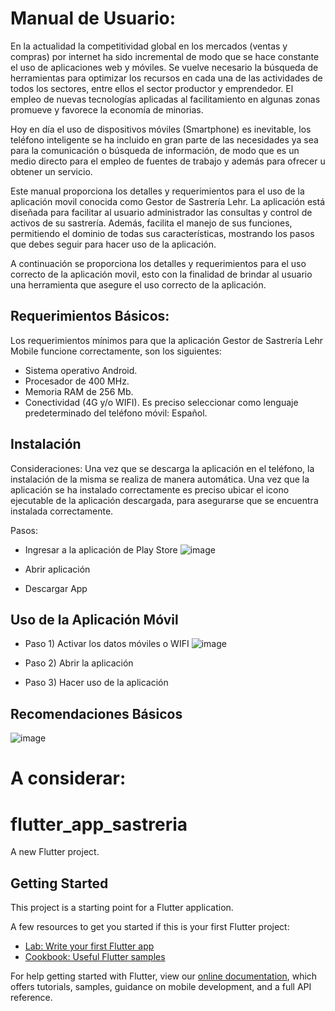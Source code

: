 # Manual de Usuario:
En la actualidad la competitividad global en los mercados (ventas y compras) por internet ha sido incremental de modo que se hace constante el uso de aplicaciones web y móviles. Se vuelve necesario la búsqueda de herramientas para optimizar los recursos en cada una de las actividades de todos los sectores, entre ellos el sector productor y emprendedor. El empleo de nuevas tecnologías aplicadas al  facilitamiento en algunas zonas promueve y favorece la economía de minorias.


Hoy en día el uso de dispositivos móviles (Smartphone) es inevitable, los teléfono inteligente se ha incluido en gran parte de las necesidades ya sea para la comunicación o búsqueda de información, de modo que es un medio directo para el empleo de fuentes de trabajo y además para ofrecer u obtener un servicio. 


Este manual proporciona los detalles y requerimientos para el uso de la aplicación movil conocida como Gestor de Sastrería Lehr. La aplicación está diseñada para facilitar al usuario administrador las consultas y control de activos de su sastrería. Además, facilita el manejo de sus funciones, permitiendo el dominio de todas sus características, mostrando los pasos que debes seguir para hacer uso de la aplicación.


A continuación se proporciona los detalles y requerimientos para el uso correcto de la aplicación movil, esto con la finalidad de brindar al usuario una herramienta que asegure el uso correcto de la aplicación.

## Requerimientos Básicos:

Los requerimientos mínimos para que la aplicación Gestor de Sastrería Lehr Mobile funcione correctamente, son los siguientes:
* Sistema operativo Android.
* Procesador de 400 MHz.
* Memoria RAM de 256 Mb.
* Conectividad (4G y/o WIFI).
Es preciso seleccionar como lenguaje predeterminado del teléfono móvil: Español.

## Instalación
Consideraciones:
Una vez que se descarga la aplicación en el teléfono, la instalación de la misma se realiza de manera automática. Una vez que la aplicación se ha instalado correctamente es preciso ubicar el icono ejecutable de la aplicación descargada, para asegurarse que se encuentra instalada correctamente.

Pasos:
* Ingresar a la aplicación de Play Store  ![image](https://user-images.githubusercontent.com/38516078/150693901-46c2bc46-90fd-4e13-b2d2-480e7619cb33.png)

* Abrir aplicación 
* Descargar App


## Uso de la Aplicación Móvil
* Paso 1) Activar los datos móviles o WIFI  ![image](https://user-images.githubusercontent.com/38516078/150694109-72b6e217-42ed-4350-a84f-2e773a40378c.png)


* Paso 2) Abrir la aplicación
* Paso 3)   Hacer uso de la aplicación

## Recomendaciones Básicos
![image](https://user-images.githubusercontent.com/38516078/150694068-dd3090d4-ebf8-4fd1-a643-2f75b167b6b5.png)


# A considerar:
# flutter_app_sastreria

A new Flutter project.

## Getting Started

This project is a starting point for a Flutter application.

A few resources to get you started if this is your first Flutter project:

- [Lab: Write your first Flutter app](https://flutter.dev/docs/get-started/codelab)
- [Cookbook: Useful Flutter samples](https://flutter.dev/docs/cookbook)

For help getting started with Flutter, view our
[online documentation](https://flutter.dev/docs), which offers tutorials,
samples, guidance on mobile development, and a full API reference.

